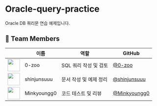 # Oracle-query-practice
Oracle DB 쿼리문 연습 예제입니다.


## 👥 Team Members

| | 이름 | 역할 | GitHub |
|--|------|------|--------|
| <img src="https://github.com/0-zoo.png" width="40"/> | 0-zoo | SQL 쿼리 작성 및 검토 | [@0-zoo](https://github.com/0-zoo) |
| <img src="https://github.com/shinjunsuuu.png" width="40"/> | shinjunsuuu | 문서 작성 및 예제 정리 | [@shinjunsuuu](https://github.com/shinjunsuuu) |
| <img src="https://github.com/Minkyoungg0.png" width="40"/> | Minkyoungg0 | 코드 테스트 및 리뷰 | [@Minkyoungg0](https://github.com/Minkyoungg0) |
